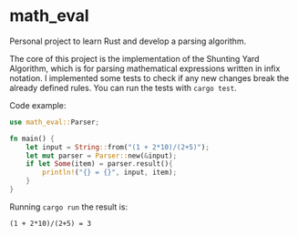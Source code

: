 # math_eval
Personal project to learn Rust and develop a parsing algorithm.

The core of this project is the implementation of the Shunting Yard Algorithm, which is for parsing mathematical expressions written in infix notation.
I implemented some tests to check if any new changes break the already defined rules. You can run the tests with `cargo test`.

Code example:
```Rust
use math_eval::Parser;

fn main() {
    let input = String::from("(1 + 2*10)/(2+5)");
    let mut parser = Parser::new(&input);
    if let Some(item) = parser.result(){
        println!("{} = {}", input, item);
    }
}
```
Running `cargo run` the result is:

`(1 + 2*10)/(2+5) = 3`
